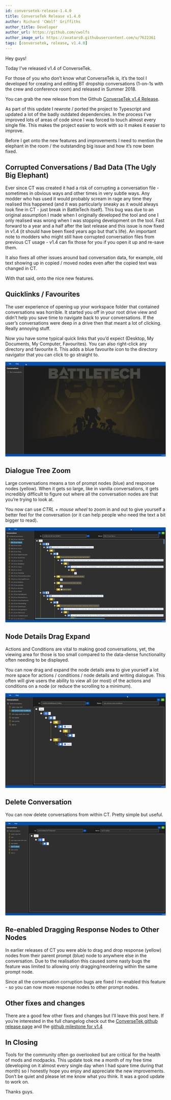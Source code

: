 ```yaml
---
id: conversetek-release-1.4.0
title: ConverseTek Release v1.4.0
author: Richard 'CWolf' Griffiths
author_title: Developer
author_url: https://github.com/cwolfs
author_image_url: https://avatars0.githubusercontent.com/u/7622361
tags: [conversetek, release, v1.4.0]
---
```


Hey guys!

Today I’ve released v1.4 of ConverseTek.

For those of you who don’t know what ConverseTek is, it’s the tool I developed for creating and editing BT dropship conversations (1-on-1s with the crew and conference room) and released in Summer 2018.

You can grab the new release from the Github [ConverseTek v1.4 Release](https://github.com/CWolfs/ConverseTek/releases/tag/v1.4.0).

As part of this update I rewrote / ported the project to Typescript and updated a lot of the badly outdated dependencies. In the process I’ve improved lots of areas of code since I was forced to touch almost every single file. This makes the project easier to work with so it makes it easier to improve.

Before I get onto the new features and improvements I need to mention the elephant in the room / the outstanding big issue and how it’s now been fixed.

## Corrupted Conversations / Bad Data (The Ugly Big Elephant)

Ever since CT was created it had a risk of corrupting a conversation file - sometimes in obvious ways and other times in very subtle ways. Any modder who has used it would probably scream in rage any time they realised this happened (and it was particularly sneaky as it would always look fine in CT - just break in BattleTech itself). This bug was due to an original assumption I made when I originally developed the tool and one I only realised was wrong when I was stopping development on the tool. Fast forward to a year and a half after the last release and this issue is now fixed in v1.4 (it should have been fixed years ago but that's life). An important note to modders who might still have corrupted conversation files from previous CT usage - v1.4 can fix those for you if you open it up and re-save them.

It also fixes all other issues around bad conversation data, for example, old text showing up in copied / moved nodes even after the copied text was changed in CT.

With that said, onto the nice new features.

## Quicklinks / Favourites

The user experience of opening up your workspace folder that contained conversations was horrible. It started you off in your root drive view and didn’t help you save time to navigate back to your conversations. If the user’s conversations were deep in a drive then that meant a lot of clicking. Really annoying stuff.

Now you have some typical quick links that you’d expect (Desktop, My Documents, My Computer, Favourites). You can also right-click any directory and favourite it. This adds a blue favourite icon to the directory navigator that you can click to go straight to.

![ConverseTek-Improved-Navigation](https://raw.githubusercontent.com/CWolfs/ConverseTek/master/docs/images/1.4.0/conversetek-improved-folder-navigation.gif)

## Dialogue Tree Zoom

Large conversations means a ton of prompt nodes (blue) and response nodes (yellow). When it gets so large, like in vanilla conversations, it gets incredibly difficult to figure out where all the conversation nodes are that you’re trying to look at.

You now can use _CTRL + mouse wheel_ to zoom in and out to give yourself a better feel for the conversation (or it can help people who need the text a bit bigger to read).

![ConverseTek-Zoom](https://raw.githubusercontent.com/CWolfs/ConverseTek/master/docs/images/1.4.0/conversetek-zoom-feature.gif)

## Node Details Drag Expand

Actions and Conditions are vital to making good conversations, yet, the viewing area for those is too small compared to the data-dense functionality often needing to be displayed.

You can now drag and expand the node details area to give yourself a lot more space for actions / conditions / node details and writing dialogue. This often will give users the ability to view all (or most) of the actions and conditions on a node (or reduce the scrolling to a minimum).

![ConverseTek-Drag-Expand](https://raw.githubusercontent.com/CWolfs/ConverseTek/master/docs/images/1.4.0/conversetek-drag-expand.gif)

## Delete Conversation

You can now delete conversations from within CT. Pretty simple but useful.

![ConverseTek-Delete-Conversation](https://raw.githubusercontent.com/CWolfs/ConverseTek/master/docs/images/1.4.0/conversetek-delete-convo.gif)

## Re-enabled Dragging Response Nodes to Other Nodes

In earlier releases of CT you were able to drag and drop response (yellow) nodes from their parent prompt (blue) node to anywhere else in the conversation. Due to the realisation this caused some nasty bugs the feature was limited to allowing only dragging/reordering within the same prompt node.

Since all the conversation corruption bugs are fixed I re-enabled this feature - so you can now move response nodes to other prompt nodes.

## Other fixes and changes

There are a good few other fixes and changes but I’ll leave this post here. If you’re interested in the full changelog check out the [ConverseTek github release page](https://github.com/CWolfs/ConverseTek/releases/tag/v1.4.0) and the [github milestone for v1.4](https://github.com/CWolfs/ConverseTek/milestone/2?closed=1)

## In Closing

Tools for the community often go overlooked but are critical for the health of mods and modpacks. This update took me a month of my free time (developing on it almost every single day when I had spare time during that month) so I honestly hope you enjoy and appreciate the new improvements. Don’t be quiet and please let me know what you think. It was a good update to work on.

Thanks guys.
